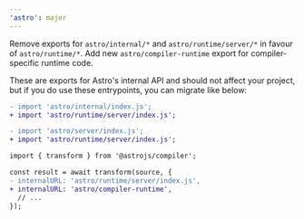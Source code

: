 ```yaml
---
'astro': major
---
```


Remove exports for `astro/internal/*` and `astro/runtime/server/*` in favour of `astro/runtime/*`. Add new `astro/compiler-runtime` export for compiler-specific runtime code.

These are exports for Astro's internal API and should not affect your project, but if you do use these entrypoints, you can migrate like below:

```diff
- import 'astro/internal/index.js';
+ import 'astro/runtime/server/index.js';

- import 'astro/server/index.js';
+ import 'astro/runtime/server/index.js';
```

```diff
import { transform } from '@astrojs/compiler';

const result = await transform(source, {
- internalURL: 'astro/runtime/server/index.js',
+ internalURL: 'astro/compiler-runtime',
  // ...
});
```

